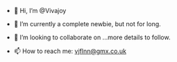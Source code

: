 - 👋 Hi, I’m @Vivajoy

- 🌱 I’m currently a complete newbie, but not for long.
- 💞️ I’m looking to collaborate on ...more details to follow.
- 📫 How to reach me: vjflnn@gmx.co.uk 
<!---
Vivajoy/Vivajoy is a ✨ special ✨ repository because its `README.md` (this file) appears on your GitHub profile.
You can click the Preview link to take a look at your changes.
--->
